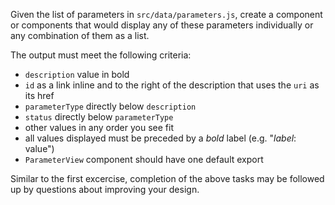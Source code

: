 Given the list of parameters in `src/data/parameters.js`, create a component
or components that would display any of these parameters individually or any
combination of them as a list.

The output must meet the following criteria:
* `description` value in bold
* `id` as a link inline and to the right of the description that uses the `uri` as its href
* `parameterType` directly below `description`
* `status` directly below `parameterType`
* other values in any order you see fit
* all values displayed must be preceded by a *bold* label (e.g. "*label*: value")
* `ParameterView` component should have one default export

Similar to the first excercise, completion of the above tasks may be followed up by questions
about improving your design.
